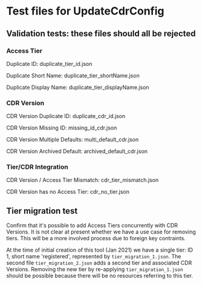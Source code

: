 # Test files for UpdateCdrConfig

## Validation tests: these files should all be rejected
### Access Tier
Duplicate ID: duplicate_tier_id.json

Duplicate Short Name: duplicate_tier_shortName.json

Duplicate Display Name: duplicate_tier_displayName.json

### CDR Version
CDR Version Duplicate ID: duplicate_cdr_id.json

CDR Version Missing ID: missing_id_cdr.json

CDR Version Multiple Defaults: multi_default_cdr.json

CDR Version Archived Default: archived_default_cdr.json

### Tier/CDR Integration
CDR Version / Access Tier Mismatch: cdr_tier_mismatch.json

CDR Version has no Access Tier: cdr_no_tier.json

## Tier migration test
Confirm that it's possible to add Access Tiers concurrently with CDR Versions.
It is not clear at present whether we have a use case for removing tiers.
This will be a more involved process due to foreign key contraints.

At the time of initial creation of this tool (Jan 2021) we have a single tier: ID 1, short name 
'registered', represented by `tier_migration_1.json`.  The second file `tier_migration_2.json` 
adds a second tier and associated CDR Versions.  Removing the new tier by re-applying 
`tier_migration_1.json` should be possible because there will be no resources referring to 
this tier. 